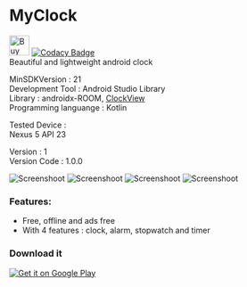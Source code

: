 # MyClock
<a href='https://ko-fi.com/Y8Y5L0LQ' target='_blank'><img height='36' style='border:0px;height:36px;' src='https://az743702.vo.msecnd.net/cdn/kofi2.png?v=0' border='0' alt='Buy Me a Coffee at ko-fi.com' /></a>
  [![Codacy Badge](https://api.codacy.com/project/badge/Grade/13f0e752ddc34dc0a50842e43e23f934)](https://www.codacy.com/manual/snufflesrea/MyClock?utm_source=github.com&amp;utm_medium=referral&amp;utm_content=snufflesrea/MyClock&amp;utm_campaign=Badge_Grade)
</br>Beautiful and lightweight android clock

MinSDKVersion : 21
</br>Development Tool : Android Studio Library
</br>Library : androidx-ROOM, [ClockView](https://github.com/arbelkilani/Clock-view)
</br>Programming languange : Kotlin

Tested Device :
</br> Nexus 5 API 23
  
Version : 1
</br>Version Code : 1.0.0

![Screenshoot](https://github.com/snufflesrea/MyClock/blob/master/SS1.png)
![Screenshoot](https://github.com/snufflesrea/MyClock/blob/master/SS2.png)
![Screenshoot](https://github.com/snufflesrea/MyClock/blob/master/SS3.png)
![Screenshoot](https://github.com/snufflesrea/MyClock/blob/master/SS4.png)

### Features:
- Free, offline and ads free
- With 4 features : clock, alarm, stopwatch and timer

### Download it
<a href='https://play.google.com/store/apps/details?id=com.andreagift.myclock&pcampaignid=MKT-Other-global-all-co-prtnr-py-PartBadge-Mar2515-1'><img alt='Get it on Google Play' src='https://play.google.com/intl/en_us/badges/images/generic/en_badge_web_generic.png'/></a>
